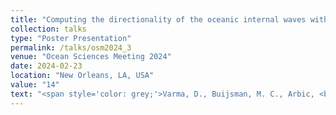 ```yaml
---
title: "Computing the directionality of the oceanic internal waves with an internal wave antenna"
collection: talks
type: "Poster Presentation"
permalink: /talks/osm2024_3
venue: "Ocean Sciences Meeting 2024"
date: 2024-02-23
location: "New Orleans, LA, USA"
value: "14"
text: "<span style='color: grey;'>Varma, D., Buijsman, M. C., Arbic, <b>Yadidya, B.</b>, Shriver, J. F., Waterhouse, A. F., ... & Delpech, A. &quot;Computing the directionality of the oceanic internal waves with an internal wave antenna&quot;, <b><i>Ocean Sciences Meeting 2024</i></b>, Febraury 2024, New Orleans.</span>"
---
```

